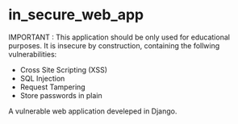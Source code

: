 # in_secure_web_app


IMPORTANT : This application should be only used for educational purposes. It is insecure by construction, containing the follwing vulnerabilities:
+ Cross Site Scripting (XSS)
+ SQL Injection
+ Request Tampering
+ Store passwords in plain

A vulnerable web application develeped in Django. 
